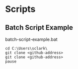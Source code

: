 # Scripts

## Batch Script Example

batch-script-example.bat
```
cd C:\Users\sclark\
git clone <github-address>
git clone <github-address>
pause
```

